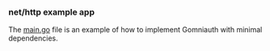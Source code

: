 ### net/http example app

The [main.go](https://github.com/outrightmental/go-omniauth/blob/master/example/nethttp/main.go) file is an example of how to implement Gomniauth with minimal dependencies.
